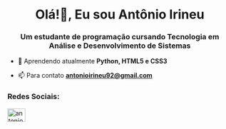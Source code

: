 <h1 align="center">Olá!👋, Eu sou Antônio Irineu</h1>
<h3 align="center">Um estudante de programação cursando Tecnologia em Análise e Desenvolvimento de Sistemas</h3>

- 🌱 Aprendendo atualmente **Python, HTML5 e CSS3**

- 📫 Para contato **antonioirineu92@gmail.com**

<h3 align="left">Redes Sociais:</h3>
<p align="left">
<a href="https://instagram.com/antonioirfilho" target="blank"><img align="center" src="https://raw.githubusercontent.com/rahuldkjain/github-profile-readme-generator/master/src/images/icons/Social/instagram.svg" alt="antonioirfilho" height="30" width="40" /></a>
</p>


